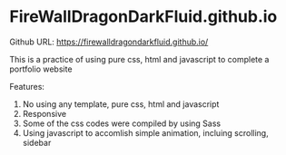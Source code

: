 # FireWallDragonDarkFluid.github.io

Github URL: https://firewalldragondarkfluid.github.io/

This is a practice of using pure css, html and javascript to complete a portfolio website

Features:
1) No using any template, pure css, html and javascript
2) Responsive
3) Some of the css codes were compiled by using Sass
4) Using javascript to accomlish simple animation, incluing scrolling, sidebar  
